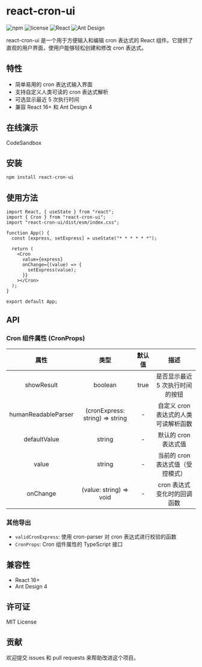 # react-cron-ui

![npm](https://img.shields.io/npm/v/react-cron-ui)
![license](https://img.shields.io/npm/l/react-cron-ui)
![React](https://img.shields.io/badge/React-16%2B-blue)
![Ant Design](https://img.shields.io/badge/Ant%20Design-4-blue)

react-cron-ui 是一个用于方便输入和编辑 cron 表达式的 React 组件。它提供了直观的用户界面，使用户能够轻松创建和修改 cron 表达式。

## 特性

- 简单易用的 cron 表达式输入界面
- 支持自定义人类可读的 cron 表达式解析
- 可选显示最近 5 次执行时间
- 兼容 React 16+ 和 Ant Design 4

## 在线演示

CodeSandbox

## 安装

```bash
npm install react-cron-ui
```

## 使用方法

```tsx
import React, { useState } from "react";
import { Cron } from "react-cron-ui";
import "react-cron-ui/dist/esm/index.css";

function App() {
  const [express, setExpress] = useState("* * * * * *");

  return (
    <Cron
      value={express}
      onChange={(value) => {
        setExpress(value);
      }}
    ></Cron>
  );
}

export default App;
```

## API

### Cron 组件属性 (CronProps)

|        属性         |              类型               | 默认值 |                 描述                 |
| :-----------------: | :-----------------------------: | :----: | :----------------------------------: |
|     showResult      |             boolean             |  true  |   是否显示最近 5 次执行时间的按钮    |
| humanReadableParser | (cronExpress: string) => string |   -    | 自定义 cron 表达式的人类可读解析函数 |
|    defaultValue     |             string              |   -    |         默认的 cron 表达式值         |
|        value        |             string              |   -    |   当前的 cron 表达式值（受控模式）   |
|      onChange       |     (value: string) => void     |   -    |     cron 表达式变化时的回调函数      |

### 其他导出

- `validCronExpress`: 使用 cron-parser 对 cron 表达式进行校验的函数
- `CronProps`: Cron 组件属性的 TypeScript 接口

## 兼容性

- React 16+
- Ant Design 4

## 许可证

MIT License

## 贡献

欢迎提交 issues 和 pull requests 来帮助改进这个项目。
